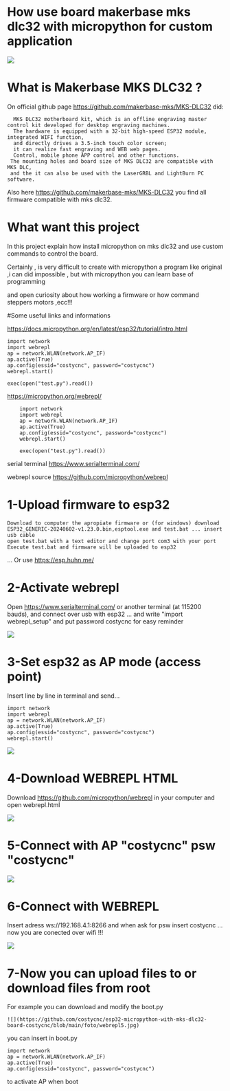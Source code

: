 # How use board makerbase mks dlc32 with micropython for custom application

 ![](https://github.com/costycnc/esp32-micropython-with-mks-dlc32-board-costycnc/blob/main/foto/mks.jpg)

 # What is Makerbase MKS DLC32 ?

 On official github page https://github.com/makerbase-mks/MKS-DLC32 did:

      MKS DLC32 motherboard kit, which is an offline engraving master control kit developed for desktop engraving machines.
      The hardware is equipped with a 32-bit high-speed ESP32 module, integrated WIFI function,
      and directly drives a 3.5-inch touch color screen; 
      it can realize fast engraving and WEB web pages. 
      Control, mobile phone APP control and other functions.
     The mounting holes and board size of MKS DLC32 are compatible with MKS DLC, 
     and the it can also be used with the LaserGRBL and LightBurn PC software.

 Also here https://github.com/makerbase-mks/MKS-DLC32 you find all firmware compatible with mks dlc32.

 # What want this project

 In this project explain how install micropython on mks dlc32 and use custom commands to control the board.

 Certainly , is very difficult to create with micropython a program like original ,i can did impossible , but with micropython you can learn base of programming 

 and open curiosity about how working a firmware or how command steppers motors ,ecc!!!

 #Some useful links and informations

https://docs.micropython.org/en/latest/esp32/tutorial/intro.html

    import network
    import webrepl
    ap = network.WLAN(network.AP_IF)
    ap.active(True)
    ap.config(essid="costycnc", password="costycnc")
    webrepl.start()

    exec(open("test.py").read())

https://micropython.org/webrepl/

        import network
        import webrepl
        ap = network.WLAN(network.AP_IF)
        ap.active(True)
        ap.config(essid="costycnc", password="costycnc")
        webrepl.start()

        exec(open("test.py").read())

        
serial terminal https://www.serialterminal.com/

webrepl source https://github.com/micropython/webrepl

# 1-Upload firmware to esp32

    Download to computer the apropiate firmware or (for windows) download ESP32_GENERIC-20240602-v1.23.0.bin,esptool.exe and test.bat ... insert usb cable 
    open test.bat with a text editor and change port com3 with your port
    Execute test.bat and firmware will be uploaded to esp32
    
... Or use https://esp.huhn.me/

# 2-Activate webrepl

 Open https://www.serialterminal.com/ or another terminal (at 115200 bauds), and connect over usb with esp32 ... and write "import webrepl_setup" and put password costycnc for easy reminder

 ![](https://github.com/costycnc/esp32-micropython-with-mks-dlc32-board-costycnc/blob/main/foto/webrepl.jpg)

# 3-Set esp32 as AP mode (access point) 

Insert line by line in terminal and send...

    import network
    import webrepl
    ap = network.WLAN(network.AP_IF)
    ap.active(True)
    ap.config(essid="costycnc", password="costycnc")
    webrepl.start()

    
 ![](https://github.com/costycnc/esp32-micropython-with-mks-dlc32-board-costycnc/blob/main/foto/webrepl1.jpg)

 # 4-Download WEBREPL HTML 

 Download https://github.com/micropython/webrepl  in your computer and open webrepl.html

  ![](https://github.com/costycnc/esp32-micropython-with-mks-dlc32-board-costycnc/blob/main/foto/webrepl3.jpg)

 
 # 5-Connect with AP "costycnc" psw "costycnc"

  ![](https://github.com/costycnc/esp32-micropython-with-mks-dlc32-board-costycnc/blob/main/foto/webrepl2.jpg)

 # 6-Connect with WEBREPL 

 Insert adress ws://192.168.4.1:8266 and when ask for psw insert costycnc ... now you are conected over wifi !!!

  ![](https://github.com/costycnc/esp32-micropython-with-mks-dlc32-board-costycnc/blob/main/foto/webrepl4.jpg)


  # 7-Now you can upload files to or download files from root

  For example you can download and modify the boot.py
  
    ![](https://github.com/costycnc/esp32-micropython-with-mks-dlc32-board-costycnc/blob/main/foto/webrepl5.jpg)
    
  you can insert in boot.py 

    import network
    ap = network.WLAN(network.AP_IF)
    ap.active(True)
    ap.config(essid="costycnc", password="costycnc")

to activate AP when boot    


 



